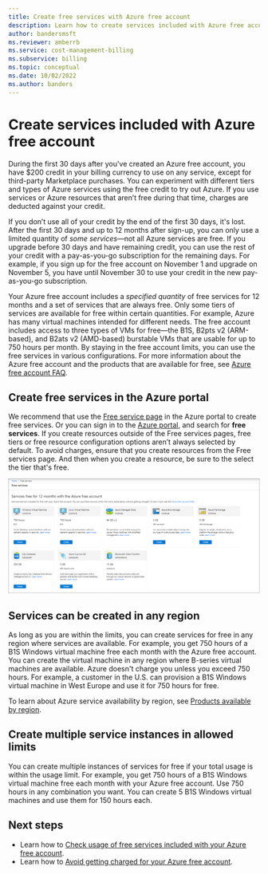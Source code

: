 ```yaml
---
title: Create free services with Azure free account
description: Learn how to create services included with Azure free account. You can create these services in any region where they're available.
author: bandersmsft
ms.reviewer: amberrb
ms.service: cost-management-billing
ms.subservice: billing
ms.topic: conceptual
ms.date: 10/02/2022
ms.author: banders
---
```


# Create services included with Azure free account

During the first 30 days after you've created an Azure free account, you have $200 credit in your billing currency to use on any service, except for third-party Marketplace purchases. You can experiment with different tiers and types of Azure services using the free credit to try out Azure. If you use services or Azure resources that aren’t free during that time, charges are deducted against your credit.

If you don’t use all of your credit by the end of the first 30 days, it's lost. After the first 30 days and up to 12 months after sign-up, you can only use a limited quantity of *some services*—not all Azure services are free. If you upgrade before 30 days and have remaining credit, you can use the rest of your credit with a pay-as-you-go subscription for the remaining days. For example, if you sign up for the free account on November 1 and upgrade on November 5, you have until November 30 to use your credit in the new pay-as-you-go subscription. 

Your Azure free account includes a *specified quantity* of free services for 12 months and a set of services that are always free. Only some tiers of services are available for free within certain quantities. For example, Azure has many virtual machines intended for different needs. The free account includes access to three types of VMs for free—the B1S, B2pts v2 (ARM-based), and B2ats v2 (AMD-based) burstable VMs that are usable for up to 750 hours per month. By staying in the free account limits, you can use the free services in various configurations. For more information about the Azure free account and the products that are available for free, see [Azure free account FAQ](https://azure.microsoft.com/free/free-account-faq/).

## Create free services in the Azure portal

We recommend that use the [Free service page](https://go.microsoft.com/fwlink/?linkid=859151) in the Azure portal to create free services. Or you can sign in to the [Azure portal](https://portal.azure.com), and search for **free services**. If you create resources outside of the Free services pages, free tiers or free resource configuration options aren’t always selected by default. To avoid charges, ensure that you create resources from the Free services page. And then when you create a resource, be sure to the select the tier that's free.

![Screenshot that shows free services page](./media/create-free-services/billing-freeservices-grid.png)

## Services can be created in any region

As long as you are within the limits, you can create services for free in any region where services are available. For example, you get 750 hours of a B1S Windows virtual machine free each month with the Azure free account. You can create the virtual machine in any region where B-series virtual machines are available. Azure doesn't charge you unless you exceed 750 hours. For example, a customer in the U.S. can provision a B1S Windows virtual machine in West Europe and use it for 750 hours for free.

To learn about Azure service availability by region, see [Products available by region](https://azure.microsoft.com/regions/services/).

## Create multiple service instances in allowed limits

You can create multiple instances of services for free if your total usage is within the usage limit. For example, you get 750 hours of a B1S Windows virtual machine free each month with your Azure free account. Use 750 hours in any combination you want. You can create 5 B1S Windows virtual machines and use them for 150 hours each.

## Next steps

- Learn how to [Check usage of free services included with your Azure free account](check-free-service-usage.md).
- Learn how to [Avoid getting charged for your Azure free account](avoid-charges-free-account.md).
